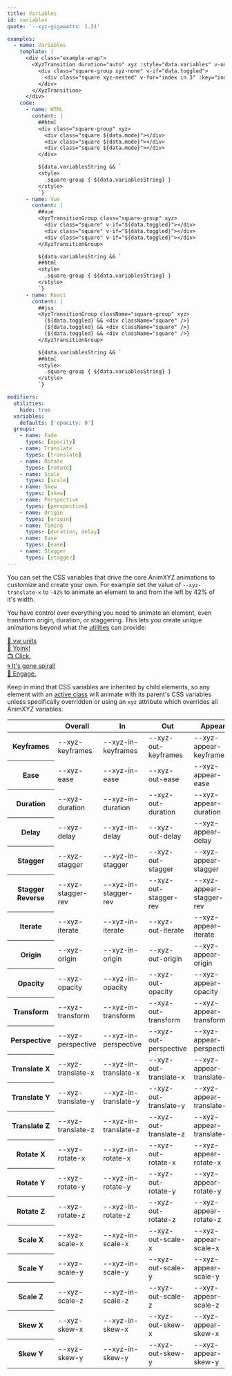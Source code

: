 ```yaml
---
title: Variables
id: variables
quote: '--xyz-gigawatts: 1.21'

examples:
  - name: Variables
    template: |
      <div class="example-wrap">
        <XyzTransition duration="auto" xyz :style="data.variables" v-on="data.listeners">
          <div class="square-group xyz-none" v-if="data.toggled">
            <div class="square xyz-nested" v-for="index in 3" :key="index"></div>
          </div>
        </XyzTransition>
      </div>
    code:
      - name: HTML
        content: |
          ##html
          <div class="square-group" xyz>
            <div class="square ${data.mode}"></div>
            <div class="square ${data.mode}"></div>
            <div class="square ${data.mode}"></div>
          </div>

          ${data.variablesString && `
          <style>
            .square-group { ${data.variablesString} }
          </style>
          `}
      - name: Vue
        content: |
          ##vue
          <XyzTransitionGroup class="square-group" xyz>
            <div class="square" v-if="${data.toggled}"></div>
            <div class="square" v-if="${data.toggled}"></div>
            <div class="square" v-if="${data.toggled}"></div>
          </XyzTransitionGroup>

          ${data.variablesString && `
          ##html
          <style>
            .square-group { ${data.variablesString} }
          </style>
          `}
      - name: React
        content: |
          ##jsx
          <XyzTransitionGroup className="square-group" xyz>
            {${data.toggled} && <div className="square" />}
            {${data.toggled} && <div className="square" />}
            {${data.toggled} && <div className="square" />}
          </XyzTransitionGroup>

          ${data.variablesString && `
          ##html
          <style>
            .square-group { ${data.variablesString} }
          </style>
          `}

modifiers:
  utilities:
    hide: true
  variables:
    defaults: ['opacity: 0']
  groups:
    - name: Fade
      types: [opacity]
    - name: Translate
      types: [translate]
    - name: Rotate
      types: [rotate]
    - name: Scale
      types: [scale]
    - name: Skew
      types: [skew]
    - name: Perspective
      types: [perspective]
    - name: Origin
      types: [origin]
    - name: Timing
      types: [duration, delay]
    - name: Ease
      types: [ease]
    - name: Stagger
      types: [stagger]
---
```


You can set the CSS variables that drive the core AnimXYZ animations to customize and create your own. For example set the value of `--xyz-translate-x` to `-42%` to animate an element to and from the left by 42% of it's width.

You have control over everything you need to animate an element, even transform origin, duration, or staggering. This lets you create unique animations beyond what the [utilities](#utilities) can provide:

[🐞 vw units](?tab=examples&variables=translate-x:-100vw#variables)  
[🎈 Yoink!](<?tab=examples&variables=stagger:0.2s;translate-y:-400%;scale-x:0;ease:cubic-bezier(.26,2.05,.84,.38)#variables>)  
[📺 Click.](?tab=examples&variables=duration:0.6s;scale-x:1.25;scale-y:0#variables)  
[🌀 It's gone spiral!](<?tab=examples&variables=rotate-z:1turn;origin:center -200%;duration:2s;scale-x:0;scale-y:0#variables>)  
[💫 Engage.](?tab=examples&variables=rotate-x:90deg;rotate-z:-180deg;origin:-200%;stagger:0.1s;duration:0.75s;perspective:10px;translate-z:100px;translate-y:10vh#variables)  

Keep in mind that CSS variables are inherited by child elements, so any element with an [active class](#active-classes) will animate with its parent's CSS variables unless specifically overridden or using an `xyz` attribute which overrides all AnimXYZ variables.

<div class="variables-table table-wrap shadow-scroll">
  <table class="shadow-scroll-content">
    <thead>
      <tr>
        <th></th>
        <th>Overall</th>
        <th>In</th>
        <th>Out</th>
        <th>Appear</th>
      </tr>
    </thead>
    <tbody>
      <tr>
        <th scope="row">Keyframes</th>
        <td>--xyz-keyframes</td>
        <td>--xyz-in-keyframes</td>
        <td>--xyz-out-keyframes</td>
        <td>--xyz-appear-keyframes</td>
      </tr>
      <tr>
        <th scope="row">Ease</th>
        <td>--xyz-ease</td>
        <td>--xyz-in-ease</td>
        <td>--xyz-out-ease</td>
        <td>--xyz-appear-ease</td>
      </tr>
      <tr>
        <th scope="row">Duration</th>
        <td>--xyz-duration</td>
        <td>--xyz-in-duration</td>
        <td>--xyz-out-duration</td>
        <td>--xyz-appear-duration</td>
      </tr>
      <tr>
        <th scope="row">Delay</th>
        <td>--xyz-delay</td>
        <td>--xyz-in-delay</td>
        <td>--xyz-out-delay</td>
        <td>--xyz-appear-delay</td>
      </tr>
      <tr>
        <th scope="row">Stagger</th>
        <td>--xyz-stagger</td>
        <td>--xyz-in-stagger</td>
        <td>--xyz-out-stagger</td>
        <td>--xyz-appear-stagger</td>
      </tr>
      <tr>
        <th scope="row">Stagger Reverse</th>
        <td>--xyz-stagger-rev</td>
        <td>--xyz-in-stagger-rev</td>
        <td>--xyz-out-stagger-rev</td>
        <td>--xyz-appear-stagger-rev</td>
      </tr>
      <tr>
        <th scope="row">Iterate</th>
        <td>--xyz-iterate</td>
        <td>--xyz-in-iterate</td>
        <td>--xyz-out-iterate</td>
        <td>--xyz-appear-iterate</td>
      </tr>
      <tr>
        <th scope="row">Origin</th>
        <td>--xyz-origin</td>
        <td>--xyz-in-origin</td>
        <td>--xyz-out-origin</td>
        <td>--xyz-appear-origin</td>
      </tr>
      <tr>
        <th scope="row">Opacity</th>
        <td>--xyz-opacity</td>
        <td>--xyz-in-opacity</td>
        <td>--xyz-out-opacity</td>
        <td>--xyz-appear-opacity</td>
      </tr>
      <tr>
        <th scope="row">Transform</th>
        <td>--xyz-transform</td>
        <td>--xyz-in-transform</td>
        <td>--xyz-out-transform</td>
        <td>--xyz-appear-transform</td>
      </tr>
      <tr>
        <th scope="row">Perspective</th>
        <td>--xyz-perspective</td>
        <td>--xyz-in-perspective</td>
        <td>--xyz-out-perspective</td>
        <td>--xyz-appear-perspective</td>
      </tr>
      <tr>
        <th scope="row">Translate X</th>
        <td>--xyz-translate-x</td>
        <td>--xyz-in-translate-x</td>
        <td>--xyz-out-translate-x</td>
        <td>--xyz-appear-translate-x</td>
      </tr>
      <tr>
        <th scope="row">Translate Y</th>
        <td>--xyz-translate-y</td>
        <td>--xyz-in-translate-y</td>
        <td>--xyz-out-translate-y</td>
        <td>--xyz-appear-translate-y</td>
      </tr>
      <tr>
        <th scope="row">Translate Z</th>
        <td>--xyz-translate-z</td>
        <td>--xyz-in-translate-z</td>
        <td>--xyz-out-translate-z</td>
        <td>--xyz-appear-translate-z</td>
      </tr>
      <tr>
        <th scope="row">Rotate X</th>
        <td>--xyz-rotate-x</td>
        <td>--xyz-in-rotate-x</td>
        <td>--xyz-out-rotate-x</td>
        <td>--xyz-appear-rotate-x</td>
      </tr>
      <tr>
        <th scope="row">Rotate Y</th>
        <td>--xyz-rotate-y</td>
        <td>--xyz-in-rotate-y</td>
        <td>--xyz-out-rotate-y</td>
        <td>--xyz-appear-rotate-y</td>
      </tr>
      <tr>
        <th scope="row">Rotate Z</th>
        <td>--xyz-rotate-z</td>
        <td>--xyz-in-rotate-z</td>
        <td>--xyz-out-rotate-z</td>
        <td>--xyz-appear-rotate-z</td>
      </tr>
      <tr>
        <th scope="row">Scale X</th>
        <td>--xyz-scale-x</td>
        <td>--xyz-in-scale-x</td>
        <td>--xyz-out-scale-x</td>
        <td>--xyz-appear-scale-x</td>
      </tr>
      <tr>
        <th scope="row">Scale Y</th>
        <td>--xyz-scale-y</td>
        <td>--xyz-in-scale-y</td>
        <td>--xyz-out-scale-y</td>
        <td>--xyz-appear-scale-y</td>
      </tr>
      <tr>
        <th scope="row">Scale Z</th>
        <td>--xyz-scale-z</td>
        <td>--xyz-in-scale-z</td>
        <td>--xyz-out-scale-z</td>
        <td>--xyz-appear-scale-z</td>
      </tr>
      <tr>
        <th scope="row">Skew X</th>
        <td>--xyz-skew-x</td>
        <td>--xyz-in-skew-x</td>
        <td>--xyz-out-skew-x</td>
        <td>--xyz-appear-skew-x</td>
      </tr>
      <tr>
        <th scope="row">Skew Y</th>
        <td>--xyz-skew-y</td>
        <td>--xyz-in-skew-y</td>
        <td>--xyz-out-skew-y</td>
        <td>--xyz-appear-skew-y</td>
      </tr>
    </tbody>
  </table>
</div>
